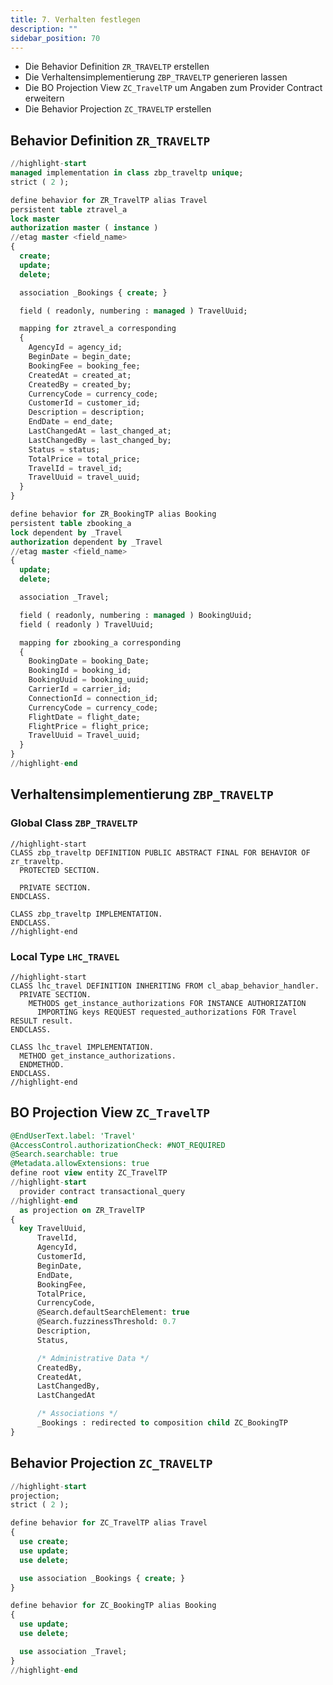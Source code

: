 ```yaml
---
title: 7. Verhalten festlegen
description: ""
sidebar_position: 70
---
```


- Die Behavior Definition `ZR_TRAVELTP` erstellen
- Die Verhaltensimplementierung `ZBP_TRAVELTP` generieren lassen
- Die BO Projection View `ZC_TravelTP` um Angaben zum Provider Contract erweitern
- Die Behavior Projection `ZC_TRAVELTP` erstellen

## Behavior Definition `ZR_TRAVELTP`

```sql showLineNumbers
//highlight-start
managed implementation in class zbp_traveltp unique;
strict ( 2 );

define behavior for ZR_TravelTP alias Travel
persistent table ztravel_a
lock master
authorization master ( instance )
//etag master <field_name>
{
  create;
  update;
  delete;

  association _Bookings { create; }

  field ( readonly, numbering : managed ) TravelUuid;

  mapping for ztravel_a corresponding
  {
    AgencyId = agency_id;
    BeginDate = begin_date;
    BookingFee = booking_fee;
    CreatedAt = created_at;
    CreatedBy = created_by;
    CurrencyCode = currency_code;
    CustomerId = customer_id;
    Description = description;
    EndDate = end_date;
    LastChangedAt = last_changed_at;
    LastChangedBy = last_changed_by;
    Status = status;
    TotalPrice = total_price;
    TravelId = travel_id;
    TravelUuid = travel_uuid;
  }
}

define behavior for ZR_BookingTP alias Booking
persistent table zbooking_a
lock dependent by _Travel
authorization dependent by _Travel
//etag master <field_name>
{
  update;
  delete;

  association _Travel;

  field ( readonly, numbering : managed ) BookingUuid;
  field ( readonly ) TravelUuid;

  mapping for zbooking_a corresponding
  {
    BookingDate = booking_Date;
    BookingId = booking_id;
    BookingUuid = booking_uuid;
    CarrierId = carrier_id;
    ConnectionId = connection_id;
    CurrencyCode = currency_code;
    FlightDate = flight_date;
    FlightPrice = flight_price;
    TravelUuid = Travel_uuid;
  }
}
//highlight-end
```

## Verhaltensimplementierung `ZBP_TRAVELTP`

### Global Class `ZBP_TRAVELTP`

```abap title="ZBP_TRAVELTP.abap" showLineNumbers
//highlight-start
CLASS zbp_traveltp DEFINITION PUBLIC ABSTRACT FINAL FOR BEHAVIOR OF zr_traveltp.
  PROTECTED SECTION.

  PRIVATE SECTION.
ENDCLASS.

CLASS zbp_traveltp IMPLEMENTATION.
ENDCLASS.
//highlight-end
```

### Local Type `LHC_TRAVEL`

```abap title="ZBP_TRAVELTP.abap" shwoLineNumbers
//highlight-start
CLASS lhc_travel DEFINITION INHERITING FROM cl_abap_behavior_handler.
  PRIVATE SECTION.
    METHODS get_instance_authorizations FOR INSTANCE AUTHORIZATION
      IMPORTING keys REQUEST requested_authorizations FOR Travel RESULT result.
ENDCLASS.

CLASS lhc_travel IMPLEMENTATION.
  METHOD get_instance_authorizations.
  ENDMETHOD.
ENDCLASS.
//highlight-end
```

## BO Projection View `ZC_TravelTP`

```sql showLineNumbers
@EndUserText.label: 'Travel'
@AccessControl.authorizationCheck: #NOT_REQUIRED
@Search.searchable: true
@Metadata.allowExtensions: true
define root view entity ZC_TravelTP
//highlight-start
  provider contract transactional_query
//highlight-end
  as projection on ZR_TravelTP
{
  key TravelUuid,
      TravelId,
      AgencyId,
      CustomerId,
      BeginDate,
      EndDate,
      BookingFee,
      TotalPrice,
      CurrencyCode,
      @Search.defaultSearchElement: true
      @Search.fuzzinessThreshold: 0.7
      Description,
      Status,

      /* Administrative Data */
      CreatedBy,
      CreatedAt,
      LastChangedBy,
      LastChangedAt

      /* Associations */
      _Bookings : redirected to composition child ZC_BookingTP
}
```

## Behavior Projection `ZC_TRAVELTP`

```sql showLineNumbers
//highlight-start
projection;
strict ( 2 );

define behavior for ZC_TravelTP alias Travel
{
  use create;
  use update;
  use delete;

  use association _Bookings { create; }
}

define behavior for ZC_BookingTP alias Booking
{
  use update;
  use delete;

  use association _Travel;
}
//highlight-end
```
